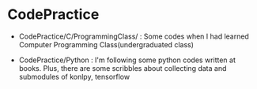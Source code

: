 ﻿# CodePractice

- CodePractice/C/ProgrammingClass/ : Some codes when I had learned Computer Programming Class(undergraduated class)

- CodePractice/Python : I'm following some python codes written at books. Plus, there are some scribbles about collecting data and submodules of konlpy, tensorflow